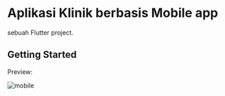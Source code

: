 # Aplikasi Klinik berbasis Mobile app

sebuah Flutter project.

## Getting Started

Preview:

![mobile](https://user-images.githubusercontent.com/96417922/230287214-04a395d6-b942-4443-b98f-b15fef241fbb.gif)

